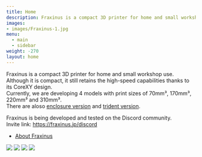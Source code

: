 ```yaml
---
title: Home
description: Fraxinus is a compact 3D printer for home and small workshop use.  
images:
- images/Fraxinus-1.jpg
menu:
  - main
  - sidebar
weight: -270
layout: home
---
```


Fraxinus is a compact 3D printer for home and small workshop use.  
Although it is compact, it still retains the high-speed capabilities thanks to its CoreXY design.  
Currently, we are developing 4 models with print sizes of 70mm³, 170mm³, 220mm³ and 310mm³.  
There are aloso [enclosure version](/en/docs/enclosure/) and [trident version](/en/docs/trident/).

Fraxinus is being developed and tested on the Discord community.  
Invite link: https://fraxinus.jp/discord

* [About Fraxinus](/en/about)

![](/images/Fraxinus1k.jpg)
![](/images/Fraxinus3e.jpg)
![](/images/Fraxinus5ts.jpg)
![](/images/Fraxinus00w.jpg)
